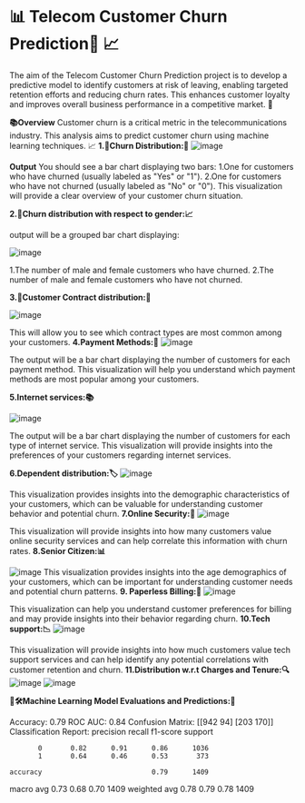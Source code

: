 #  **📊 Telecom Customer Churn Prediction🔑 📈**
The aim of the Telecom Customer Churn Prediction project is to develop a predictive model to identify customers at risk of leaving, enabling targeted retention efforts and reducing churn rates. This enhances customer loyalty and improves overall business performance in a competitive market. 🌟

**📚Overview**
Customer churn is a critical metric in the telecommunications industry. This analysis aims to predict customer churn using machine learning techniques. 📈
**1.🔑Churn Distribution:🎯**
![image](https://github.com/user-attachments/assets/16e097e7-0157-4cd6-8da0-003ae65d351b)

**Output**
You should see a bar chart displaying two bars:
1.One for customers who have churned (usually labeled as "Yes" or "1").
2.One for customers who have not churned (usually labeled as "No" or "0").
This visualization will provide a clear overview of your customer churn situation.

**2.🔮Churn distribution with respect to gender:📈**

output will be a grouped bar chart displaying:

![image](https://github.com/user-attachments/assets/b5da748c-22d8-4488-88f6-76daa0c705cc)

1.The number of male and female customers who have churned.
2.The number of male and female customers who have not churned.

**3.👤Customer Contract distribution:📜**

![image](https://github.com/user-attachments/assets/4e75e0e8-9217-4ece-9955-cd22d33492ef)

This will allow you to see which contract types are most common among your customers.
**4.Payment Methods:📝**
![image](https://github.com/user-attachments/assets/a21dad03-8b53-48ee-82e6-b41e4761870d)


The output will be a bar chart displaying the number of customers for each payment method. This visualization will help you understand which payment methods are most popular among your customers.

**5.Internet services:📚**

![image](https://github.com/user-attachments/assets/9bb56d9a-6ef4-486e-a81b-8ed1e722d6ea)

The output will be a bar chart displaying the number of customers for each type of internet service. This visualization will provide insights into the preferences of your customers regarding internet services.

**6.Dependent distribution:🏷️**
![image](https://github.com/user-attachments/assets/5bd699ef-cdf3-4c8c-9fca-fbb40b08dfd8)

This visualization provides insights into the demographic characteristics of your customers, which can be valuable for understanding customer behavior and potential churn.
**7.Online Security:🚪**
![image](https://github.com/user-attachments/assets/32a29f5b-7bae-4738-ab87-44781a960449)

This visualization will provide insights into how many customers value online security services and can help correlate this information with churn rates. 
**8.Senior Citizen:📊**

![image](https://github.com/user-attachments/assets/14e8bbec-9bb6-433b-82eb-9dd65e65c1e5)
This visualization provides insights into the age demographics of your customers, which can be important for understanding customer needs and potential churn patterns.
**9. Paperless Billing:🔄**
![image](https://github.com/user-attachments/assets/e65420bd-fbcf-4ed9-b483-d9598d2741b3)

This visualization can help you understand customer preferences for billing and may provide insights into their behavior regarding churn.
**10.Tech support:📉**
![image](https://github.com/user-attachments/assets/0462391c-2bfa-41ad-9b4c-b798eb954e08)


This visualization will provide insights into how much customers value tech support services and can help identify any potential correlations with customer retention and churn.
**11.Distribution w.r.t Charges and Tenure:🔍**
![image](https://github.com/user-attachments/assets/e5ee24c6-8d4a-4a25-ab08-2e366b7d7b06)
![image](https://github.com/user-attachments/assets/bb81d353-9e2d-4bf2-b1cc-850ac95717ee)

**🌟🛠️Machine Learning Model Evaluations and Predictions:🎯**

Accuracy: 0.79
ROC AUC: 0.84
Confusion Matrix:
[[942  94]
 [203 170]]
Classification Report:
              precision    recall  f1-score   support

           0       0.82      0.91      0.86      1036
           1       0.64      0.46      0.53       373

    accuracy                           0.79      1409
   macro avg       0.73      0.68      0.70      1409
weighted avg       0.78      0.79      0.78      1409
